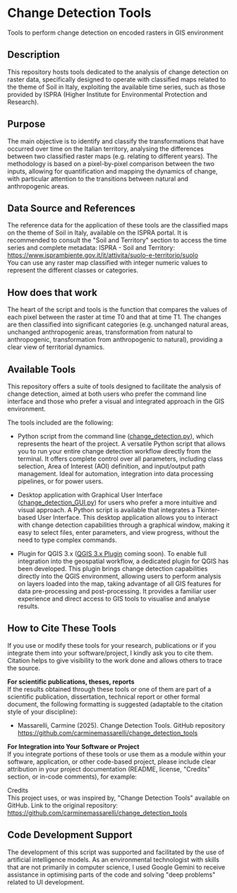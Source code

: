 # Change Detection Tools
Tools to perform change detection on encoded rasters in GIS environment
  
## Description
This repository hosts tools dedicated to the analysis of change detection on raster data, specifically designed to operate with classified maps related to the theme of Soil in Italy, exploiting the available time series, such as those provided by ISPRA (Higher Institute for Environmental Protection and Research).
  
## Purpose  
The main objective is to identify and classify the transformations that have occurred over time on the Italian territory, analysing the differences between two classified raster maps (e.g. relating to different years). The methodology is based on a pixel-by-pixel comparison between the two inputs, allowing for quantification and mapping the dynamics of change, with particular attention to the transitions between natural and anthropogenic areas.
  
## Data Source and References  
The reference data for the application of these tools are the classified maps on the theme of Soil in Italy, available on the ISPRA portal. It is recommended to consult the "Soil and Territory" section to access the time series and complete metadata: ISPRA - Soil and Territory: https://www.isprambiente.gov.it/it/attivita/suolo-e-territorio/suolo  
You can use any raster map classified with integer numeric values to represent the different classes or categories.
  
## How does that work  
The heart of the script and tools is the function that compares the values of each pixel between the raster at time T0 and that at time T1. The changes are then classified into significant categories (e.g. unchanged natural areas, unchanged anthropogenic areas, transformation from natural to anthropogenic, transformation from anthropogenic to natural), providing a clear view of territorial dynamics.
  
## Available Tools  
This repository offers a suite of tools designed to facilitate the analysis of change detection, aimed at both users who prefer the command line interface and those who prefer a visual and integrated approach in the GIS environment.

The tools included are the following:

- Python script from the command line ([change_detection.py](https://github.com/carminemassarelli/change_detection_tools/blob/main/change_detection.py)), which represents the heart of the project. A versatile Python script that allows you to run your entire change detection workflow directly from the terminal. It offers complete control over all parameters, including class selection, Area of Interest (AOI) definition, and input/output path management. Ideal for automation, integration into data processing pipelines, or for power users.

- Desktop application with Graphical User Interface ([change_detection_GUI.py](https://github.com/carminemassarelli/change_detection_tools/blob/main/change_detection_GUI.py)) for users who prefer a more intuitive and visual approach. A Python script is available that integrates a Tkinter-based User Interface. This desktop application allows you to interact with change detection capabilities through a graphical window, making it easy to select files, enter parameters, and view progress, without the need to type complex commands.

- Plugin for QGIS 3.x ([QGIS 3.x Plugin](https://github.com/carminemassarelli/change_detection_tools) coming soon). To enable full integration into the geospatial workflow, a dedicated plugin for QGIS has been developed. This plugin brings change detection capabilities directly into the QGIS environment, allowing users to perform analysis on layers loaded into the map, taking advantage of all GIS features for data pre-processing and post-processing. It provides a familiar user experience and direct access to GIS tools to visualise and analyse results.
  
## How to Cite These Tools  
If you use or modify these tools for your research, publications or if you integrate them into your software/project, I kindly ask you to cite them. Citation helps to give visibility to the work done and allows others to trace the source.  
  
**For scientific publications, theses, reports**  
If the results obtained through these tools or one of them are part of a scientific publication, dissertation, technical report or other formal document, the following formatting is suggested (adaptable to the citation style of your discipline):  
- Massarelli, Carmine (2025). Change Detection Tools. GitHub repository https://github.com/carminemassarelli/change_detection_tools
  
**For Integration into Your Software or Project**  
If you integrate portions of these tools or use them as a module within your software, application, or other code-based project, please include clear attribution in your project documentation (README, license, "Credits" section, or in-code comments), for example:

Credits  
This project uses, or was inspired by, "Change Detection Tools" available on GitHub. Link to the original repository: https://github.com/carminemassarelli/change_detection_tools  
  
## Code Development Support  
The development of this script was supported and facilitated by the use of artificial intelligence models. As an environmental technologist with skills that are not primarily in computer science, I used Google Gemini to receive assistance in optimising parts of the code and solving "deep problems" related to UI development.
